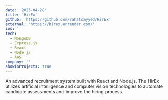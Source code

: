 ```yaml
---
date: '2023-04-28'
title: 'HirEx'
github: 'https://github.com/rahatsayyed/HirEx'
external: 'https://hirex.onrender.com/'
ios: ''
tech:
  - MongoDB
  - Express.js
  - React
  - Node.js
  - AWS
company: ''
showInProjects: true
---
```


An advanced recruitment system built with React and Node.js. The HirEx utilizes artificial intelligence and computer vision technologies to automate candidate assessments and improve the hiring process.
